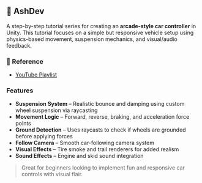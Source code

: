 ## 🔧 AshDev

A step-by-step tutorial series for creating an **arcade-style car controller** in Unity. This tutorial focuses on a simple but responsive vehicle setup using physics-based movement, suspension mechanics, and visual/audio feedback.

### 🔗 Reference
- [YouTube Playlist](https://www.youtube.com/watch?v=sWshRRDxdSU&list=PLtYhPiKW6dMUdJPfA1HH2HbPjp45PU9Tf&index=1)

### Features
- **Suspension System** – Realistic bounce and damping using custom wheel suspension via raycasting
- **Movement Logic** – Forward, reverse, braking, and acceleration force points
- **Ground Detection** – Uses raycasts to check if wheels are grounded before applying forces
- **Follow Camera** – Smooth car-following camera system
- **Visual Effects** – Tire smoke and trail renderers for added realism
- **Sound Effects** – Engine and skid sound integration

> Great for beginners looking to implement fun and responsive car controls with visual flair.

